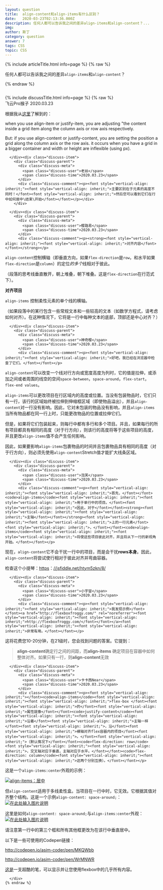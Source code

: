 ```yaml
---
layout: question
title:  align-content和align-items有什么区别？
date:   2020-03-23T02:13:36.000Z
description: 任何人都可以告诉我之间的差异align-items和align-content？...
img: 
author: 斯丁
category: question
answer: 7
tags: CSS
topic: CSS
---
```

<div class="article-root">
  <div class="article">
    {% include articleTitle.html info=page %}
    {% raw %}
    <div class="article-content"><p><font style="vertical-align: inherit;"><font style="vertical-align: inherit;">任何人都可以告诉我之间的差异</font></font><code>align-items</code><font style="vertical-align: inherit;"><font style="vertical-align: inherit;">和</font></font><code>align-content</code><font style="vertical-align: inherit;"><font style="vertical-align: inherit;">？</font></font></p></div>
    {% endraw %}
  </div>
  <p style="height: 0;width:0;overflow: hidden;"> 第2636篇《align-content和align-items有什么区别？》来自Winter(https://github.com/aiyld/aiyld.github.io)的站点</p>
  <div class="discuss-wrapper">
    {% include discussTitle.html info=page %}
    {% raw %}
    <div class="discuss-item">
        <div class="discuss-parent">
          <div class="discuss-meta">
            <span class="discuss-user">飞云Pro猴子</span>
            <span class="discuss-time">2020.03.23</span>
          </div>
          <div class="discuss-comment"><p><font style="vertical-align: inherit;"><font style="vertical-align: inherit;">根据我从</font></font><a href="https://css-tricks.com/snippets/css/complete-guide-grid/#prop-grid-template-columns-rows" rel="nofollow noreferrer"><font style="vertical-align: inherit;"><font style="vertical-align: inherit;">这里</font></font></a><font style="vertical-align: inherit;"><font style="vertical-align: inherit;">了解到的</font><font style="vertical-align: inherit;">：</font></font></p>

<p>when you use align-item or justify-item, you are adjusting "the content inside a grid item along the&nbsp;column axis or row&nbsp;axis respectively.</p>

<p>But:
if you use align-content or justify-content, you are setting the position a grid along the column axis or the&nbsp;row&nbsp;axis. it occurs when you have a grid in a bigger container and width or height are inflexible (using px).</p></div>
        </div>
        
      </div><div class="discuss-item">
        <div class="discuss-parent">
          <div class="discuss-meta">
            <span class="discuss-user">老丝</span>
            <span class="discuss-time">2020.03.23</span>
          </div>
          <div class="discuss-comment"><p><font style="vertical-align: inherit;"><font style="vertical-align: inherit;">主要区别在于元素的高度不同时！</font><font style="vertical-align: inherit;">然后您可以看到它们在行中如何居中\结束\开始</font></font></p></div>
        </div>
        
      </div><div class="discuss-item">
        <div class="discuss-parent">
          <div class="discuss-meta">
            <span class="discuss-user">樱路易</span>
            <span class="discuss-time">2020.03.23</span>
          </div>
          <div class="discuss-comment"><p><strong><font style="vertical-align: inherit;"><font style="vertical-align: inherit;">对齐内容</font></font></strong></p>

<p><code>align-content</code><font style="vertical-align: inherit;"><font style="vertical-align: inherit;">控制横轴（即垂直方向，如果</font></font><code>flex-direction</code><font style="vertical-align: inherit;"><font style="vertical-align: inherit;">是</font></font><code>row</code><font style="vertical-align: inherit;"><font style="vertical-align: inherit;">，和水平如果</font></font><code>flex-direction</code><font style="vertical-align: inherit;"><font style="vertical-align: inherit;">是</font></font><code>column</code><font style="vertical-align: inherit;"><font style="vertical-align: inherit;">）的定位</font></font><em><font style="vertical-align: inherit;"><font style="vertical-align: inherit;">的多个</font></font></em><font style="vertical-align: inherit;"><font style="vertical-align: inherit;">线相对于彼此。</font></font></p>

<p><font style="vertical-align: inherit;"><font style="vertical-align: inherit;">（段落的思考线垂直散开，朝上堆叠，朝下堆叠。这是</font></font><code>flex-direction</code><font style="vertical-align: inherit;"><font style="vertical-align: inherit;">在行范式下）。</font></font></p>

<p><strong><font style="vertical-align: inherit;"><font style="vertical-align: inherit;">对齐项目</font></font></strong></p>

<p><code>align-items</code><font style="vertical-align: inherit;"><font style="vertical-align: inherit;"> 控制柔性元素的单个线的横轴。</font></font></p>

<p><font style="vertical-align: inherit;"><font style="vertical-align: inherit;">（如果段落中的某行包含一些常规文本和一些较高的文本（如数学方程式，请考虑如何对齐）。在这种情况下，它将是一行中每种文本的底部，顶部还是中心对齐？）</font></font></p></div>
        </div>
        
      </div><div class="discuss-item">
        <div class="discuss-parent">
          <div class="discuss-meta">
            <span class="discuss-user">神奇樱</span>
            <span class="discuss-time">2020.03.23</span>
          </div>
          <div class="discuss-comment"><p><font style="vertical-align: inherit;"><font style="vertical-align: inherit;">好吧，我已经在浏览器中检查了它们。</font></font></p>

<p><code>align-content</code><font style="vertical-align: inherit;"><font style="vertical-align: inherit;">可以改变一个线对行方向或宽度高度为列时，它的值是拉伸，或添加之间或者周围的线空的空间</font></font><code>space-between</code><font style="vertical-align: inherit;"><font style="vertical-align: inherit;">，</font></font><code>space-around</code><font style="vertical-align: inherit;"><font style="vertical-align: inherit;">，</font></font><code>flex-start</code><font style="vertical-align: inherit;"><font style="vertical-align: inherit;">，</font></font><code>flex-end values</code><font style="vertical-align: inherit;"><font style="vertical-align: inherit;">。</font></font></p>

<p><code>align-items</code><font style="vertical-align: inherit;"><font style="vertical-align: inherit;">可以更改项目在行区域内的高度或位置。</font><font style="vertical-align: inherit;">当没有包装物品时，它们只有一行，该行的区域始终被拉伸到伸缩框区域（即使物品溢出），并且</font></font><code>align-content</code><font style="vertical-align: inherit;"><font style="vertical-align: inherit;">对一行没有影响。</font><font style="vertical-align: inherit;">因此，它对未包装的物品没有影响，并且</font></font><code>align-items</code><font style="vertical-align: inherit;"><font style="vertical-align: inherit;">当所有物品都在同一行上时</font><font style="vertical-align: inherit;">，只能</font><font style="vertical-align: inherit;">更改物品的位置或拉伸它们。</font></font></p>

<p><font style="vertical-align: inherit;"><font style="vertical-align: inherit;">但是，如果将它们包装起来，则每行中都有多行和多个项目。</font><font style="vertical-align: inherit;">并且，如果每行的所有项目都具有相同的高度（对于行方向），则该行的高度将等于这些项目的高度，并且更改</font></font><code>align-items</code><font style="vertical-align: inherit;"><font style="vertical-align: inherit;">值</font><font style="vertical-align: inherit;">不会产生任何影响</font><font style="vertical-align: inherit;">。</font></font></p>

<p><font style="vertical-align: inherit;"><font style="vertical-align: inherit;">因此，如果要影响</font></font><code>align-items</code><font style="vertical-align: inherit;"><font style="vertical-align: inherit;">包裹物品的时间并且包裹物品具有相同的高度（对于行方向），则必须先使用</font></font><code>align-content</code><font style="vertical-align: inherit;"><font style="vertical-align: inherit;">Stretch值才能扩大线条区域。</font></font></p></div>
        </div>
        
      </div><div class="discuss-item">
        <div class="discuss-parent">
          <div class="discuss-meta">
            <span class="discuss-user">泡芙</span>
            <span class="discuss-time">2020.03.23</span>
          </div>
          <div class="discuss-comment"><p><font style="vertical-align: inherit;"><font style="vertical-align: inherit;">首先，</font></font><code>align-items</code><font style="vertical-align: inherit;"><font style="vertical-align: inherit;">用于单行中的项目。</font><font style="vertical-align: inherit;">因此，对于</font></font><strong><font style="vertical-align: inherit;"><font style="vertical-align: inherit;">主轴</font></font></strong><font style="vertical-align: inherit;"><font style="vertical-align: inherit;">上的一行元素</font><font style="vertical-align: inherit;">，</font></font><code>align-items</code><font style="vertical-align: inherit;"><font style="vertical-align: inherit;">将使这些项目彼此对齐，并且将从下一行的新视角开始。</font></font></p>

<p><font style="vertical-align: inherit;"><font style="vertical-align: inherit;">现在，</font></font><code>align-content</code><font style="vertical-align: inherit;"><font style="vertical-align: inherit;">它不会干扰一行中的项目，而是会干扰</font></font><strong><font style="vertical-align: inherit;"><font style="vertical-align: inherit;">rows本身</font></font></strong><font style="vertical-align: inherit;"><font style="vertical-align: inherit;">。</font><font style="vertical-align: inherit;">因此，</font></font><code>align-content</code><font style="vertical-align: inherit;"><font style="vertical-align: inherit;">将尝试使行相对于彼此对齐并弯曲容器。</font></font></p>

<p><font style="vertical-align: inherit;"><font style="vertical-align: inherit;">检查这个小提琴：</font><a href="https://jsfiddle.net/htym5zkn/8/" rel="noreferrer"><font style="vertical-align: inherit;">https</font></a><font style="vertical-align: inherit;">：</font></font><a href="https://jsfiddle.net/htym5zkn/8/" rel="noreferrer"><font style="vertical-align: inherit;"><font style="vertical-align: inherit;">//jsfiddle.net/htym5zkn/8/</font></font></a></p></div>
        </div>
        
      </div><div class="discuss-item">
        <div class="discuss-parent">
          <div class="discuss-meta">
            <span class="discuss-user">小宇宙</span>
            <span class="discuss-time">2020.03.23</span>
          </div>
          <div class="discuss-comment"><p><font style="vertical-align: inherit;"><font style="vertical-align: inherit;">我发现示例</font></font><a href="http://flexboxfroggy.com/" rel="noreferrer"><font style="vertical-align: inherit;"><font style="vertical-align: inherit;">http://flexboxfroggy.com/</font></font></a><font style="vertical-align: inherit;"><font style="vertical-align: inherit;">非常有用。</font></font></p>

<p><font style="vertical-align: inherit;"><font style="vertical-align: inherit;">这将花费您10-20分钟，在21级时，您会找到问题的答案。</font><font style="vertical-align: inherit;">它提到：</font></font></p>

<blockquote>
  <p><strong><font style="vertical-align: inherit;"><font style="vertical-align: inherit;">align-content</font></font></strong><font style="vertical-align: inherit;"><font style="vertical-align: inherit;">确定行之间的间距，而</font></font><strong><font style="vertical-align: inherit;"><font style="vertical-align: inherit;">align-items</font></font></strong><font style="vertical-align: inherit;"><font style="vertical-align: inherit;"> 
  确定项目在容器中如何整体对齐。</font><font style="vertical-align: inherit;">如果只有一行，则</font></font><strong><font style="vertical-align: inherit;"><font style="vertical-align: inherit;">align-content</font></font></strong><font style="vertical-align: inherit;"><font style="vertical-align: inherit;">无效</font></font></p>
</blockquote></div>
        </div>
        
      </div><div class="discuss-item">
        <div class="discuss-parent">
          <div class="discuss-meta">
            <span class="discuss-user">卡卡西Near</span>
            <span class="discuss-time">2020.03.23</span>
          </div>
          <div class="discuss-comment"><p><font style="vertical-align: inherit;"></font><code>align-items</code><font style="vertical-align: inherit;"><font style="vertical-align: inherit;">flex-box </font><font style="vertical-align: inherit;">的</font><font style="vertical-align: inherit;">属性就像</font></font><code>justify-content</code><font style="vertical-align: inherit;"><font style="vertical-align: inherit;">沿着</font><font style="vertical-align: inherit;">主轴一样</font><font style="vertical-align: inherit;">，沿</font><font style="vertical-align: inherit;">横轴对齐flex容器内的项目</font><font style="vertical-align: inherit;">。</font><font style="vertical-align: inherit;">（默认情况下</font></font><code>flex-direction: row</code><font style="vertical-align: inherit;"><font style="vertical-align: inherit;">，交叉轴对应于垂直，主轴对应于水平。</font></font><code>flex-direction: column</code><font style="vertical-align: inherit;"><font style="vertical-align: inherit;">这两个分别互换）。</font></font></p>

<p><font style="vertical-align: inherit;"><font style="vertical-align: inherit;">这是一个</font></font><code>align-items:center</code><font style="vertical-align: inherit;"><font style="vertical-align: inherit;">外观</font><font style="vertical-align: inherit;">的示例</font><font style="vertical-align: inherit;">：</font></font></p>

<p><a href="https://i.stack.imgur.com/Wcfm5.png" rel="noreferrer"><img src="https://i.stack.imgur.com/Wcfm5.png" alt="align-items：居中"></a></p>

<p><font style="vertical-align: inherit;"><font style="vertical-align: inherit;">但</font></font><code>align-content</code><font style="vertical-align: inherit;"><font style="vertical-align: inherit;">适用于多线柔性盒。</font><font style="vertical-align: inherit;">当项目在一行中时，它无效。</font><font style="vertical-align: inherit;">它根据其值对齐整个结构。</font><font style="vertical-align: inherit;">这是一个示例</font></font><code>align-content: space-around;</code><font style="vertical-align: inherit;"><font style="vertical-align: inherit;">：
</font></font><a href="https://i.stack.imgur.com/OHTV1.png" rel="noreferrer"><img src="https://i.stack.imgur.com/OHTV1.png" alt="在此处输入图片说明"></a></p>

<p><font style="vertical-align: inherit;"><font style="vertical-align: inherit;">这里是如何</font></font><code>align-content: space-around;</code><font style="vertical-align: inherit;"><font style="vertical-align: inherit;">与</font></font><code>align-items:center</code><font style="vertical-align: inherit;"><font style="vertical-align: inherit;">外观：</font></font><a href="https://i.stack.imgur.com/qX3as.png" rel="noreferrer"><img src="https://i.stack.imgur.com/qX3as.png" alt="在此处输入图片说明"></a></p>

<p><font style="vertical-align: inherit;"><font style="vertical-align: inherit;">请注意第一行中的第三个框和所有其他框更改为在该行中垂直居中。</font></font></p>

<p><font style="vertical-align: inherit;"><font style="vertical-align: inherit;">以下是一些可使用的Codepen链接：</font></font></p>

<p><a href="http://codepen.io/asim-coder/pen/MKQWbb" rel="noreferrer"><font style="vertical-align: inherit;"><font style="vertical-align: inherit;">http://codepen.io/asim-coder/pen/MKQWbb</font></font></a></p>

<p><a href="http://codepen.io/asim-coder/pen/WrMNWR" rel="noreferrer"><font style="vertical-align: inherit;"><font style="vertical-align: inherit;">http://codepen.io/asim-coder/pen/WrMNWR</font></font></a></p>

<p><a href="http://codepen.io/enxaneta/full/adLPwv/" rel="noreferrer"><font style="vertical-align: inherit;"><font style="vertical-align: inherit;">这是</font></font></a><font style="vertical-align: inherit;"><font style="vertical-align: inherit;">一支超酷的笔，可以显示并让您使用flexbox中的几乎所有内容。</font></font></p></div>
        </div>
        
      </div>
    {% endraw %}
  </div>
<div>
